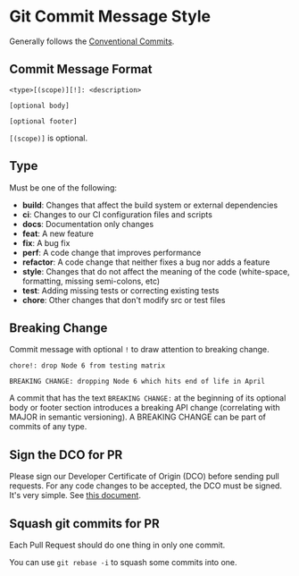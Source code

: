 # Git Commit Message Style

Generally follows the [Conventional Commits](https://www.conventionalcommits.org/en/v1.0.0-beta.4/).

## Commit Message Format

```
<type>[(scope)][!]: <description>

[optional body]

[optional footer]
```

`[(scope)]` is optional.

## Type

Must be one of the following:

- **build**: Changes that affect the build system or external dependencies
- **ci**: Changes to our CI configuration files and scripts
- **docs**: Documentation only changes
- **feat**: A new feature
- **fix**: A bug fix
- **perf**: A code change that improves performance
- **refactor**: A code change that neither fixes a bug nor adds a feature
- **style**: Changes that do not affect the meaning of the code (white-space, formatting, missing semi-colons, etc)
- **test**: Adding missing tests or correcting existing tests
- **chore**: Other changes that don't modify src or test files

## Breaking Change

Commit message with optional `!` to draw attention to breaking change.

```
chore!: drop Node 6 from testing matrix

BREAKING CHANGE: dropping Node 6 which hits end of life in April
```

A commit that has the text `BREAKING CHANGE:` at the beginning of its optional body or footer section
introduces a breaking API change (correlating with MAJOR in semantic versioning).
A BREAKING CHANGE can be part of commits of any type.

## Sign the DCO for PR

Please sign our Developer Certificate of Origin (DCO) before sending pull requests. For any code changes to be accepted, the DCO must be signed. It's very simple. See [this document](./dco.md).

## Squash git commits for PR

Each Pull Request should do one thing in only one commit.

You can use `git rebase -i` to squash some commits into one.
